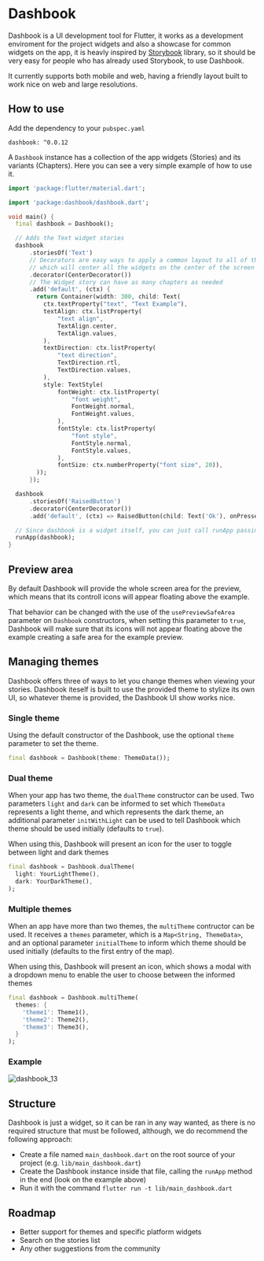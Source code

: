 # Dashbook

Dashbook is a UI development tool for Flutter, it works as a development enviroment for the project widgets and also a showcase for common widgets on the app, it is heavly inspired by [Storybook](https://storybook.js.org/) library, so it should be very easy for people who has already used Storybook, to use Dashbook.

It currently supports both mobile and web, having a friendly layout built to work nice on web and large resolutions.

## How to use

Add the dependency to your `pubspec.yaml`


```
dashbook: ^0.0.12
```

A `Dashbook` instance has a collection of the app widgets (Stories) and its variants (Chapters). Here you can see a very simple example of how to use it.

```dart
import 'package:flutter/material.dart';

import 'package:dashbook/dashbook.dart';

void main() {
  final dashbook = Dashbook();

  // Adds the Text widget stories
  dashbook
      .storiesOf('Text')
      // Decorators are easy ways to apply a common layout to all of the story chapters, here are using onde of Dashbook's decorators,
      // which will center all the widgets on the center of the screen
      .decorator(CenterDecorator())
      // The Widget story can have as many chapters as needed
      .add('default', (ctx) {
        return Container(width: 300, child: Text(
          ctx.textProperty("text", "Text Example"),
          textAlign: ctx.listProperty(
              "text align",
              TextAlign.center,
              TextAlign.values,
          ),
          textDirection: ctx.listProperty(
              "text direction",
              TextDirection.rtl,
              TextDirection.values,
          ),
          style: TextStyle(
              fontWeight: ctx.listProperty(
                  "font weight",
                  FontWeight.normal,
                  FontWeight.values,
              ),
              fontStyle: ctx.listProperty(
                  "font style",
                  FontStyle.normal,
                  FontStyle.values,
              ),
              fontSize: ctx.numberProperty("font size", 20)),
        ));
      });

  dashbook
      .storiesOf('RaisedButton')
      .decorator(CenterDecorator())
      .add('default', (ctx) => RaisedButton(child: Text('Ok'), onPressed: () {}));

  // Since dashbook is a widget itself, you can just call runApp passing it as a parameter
  runApp(dashbook);
}
```

## Preview area

By default Dashbook will provide the whole screen area for the preview, which means that its controll icons will appear floating above the example.

That behavior can be changed with the use of the `usePreviewSafeArea` parameter on `Dashbook` constructors, when setting this parameter to `true`, Dashbook will make sure that its icons will not appear floating above the example creating a safe area for the example preview.

## Managing themes

Dashbook offers three of ways to let you change themes when viewing your stories. Dashbook iteself is built to use the provided theme to stylize its own UI, so whatever theme is provided, the Dashbook UI show works nice.

### Single theme

Using the default constructor of the Dashbook, use the optional `theme` parameter to set the theme.

```dart
final dashbook = Dashbook(theme: ThemeData());
```

### Dual theme

When your app has two theme, the `dualTheme` constructor can be used. Two parameters `light` and `dark` can be informed to set which `ThemeData` represents a light theme, and which represents the dark theme, an additional parameter `initWithLight` can be used to tell Dashbook which theme should be used initially (defaults to `true`).

When using this, Dashbook will present an icon for the user to toggle between light and dark themes

```dart
final dashbook = Dashbook.dualTheme(
  light: YourLightTheme(),
  dark: YourDarkTheme(),
);
```

### Multiple themes

When an app have more than two themes, the `multiTheme` contructor can be used. It receives a `themes` parameter, which is a `Map<String, ThemeData>`, and an optional parameter `initialTheme` to inform which theme should be used initially (defaults to the first entry of the map).

When using this, Dashbook will present an icon, which shows a modal with a dropdown menu to enable the user to choose between the informed themes

```dart
final dashbook = Dashbook.multiTheme(
  themes: {
    'theme1': Theme1(),
    'theme2': Theme2(),
    'theme3': Theme3(),
  }
);
```

### Example
![dashbook_13](https://user-images.githubusercontent.com/835641/109422625-1ac69800-79bb-11eb-8a08-62e9771a15e8.gif)

## Structure

Dashbook is just a widget, so it can be ran in any way wanted, as there is no required structure that must be followed, although, we do recommend the following approach:

 - Create a file named `main_dashbook.dart` on the root source of your project (e.g. `lib/main_dashbook.dart`)
 - Create the Dashbook instance inside that file, calling the `runApp` method in the end (look on the example above)
 - Run it with the command `flutter run -t lib/main_dashbook.dart`

## Roadmap
 - Better support for themes and specific platform widgets
 - Search on the stories list
 - Any other suggestions from the community

